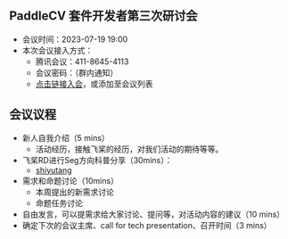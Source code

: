 ## PaddleCV 套件开发者第三次研讨会

* 会议时间：2023-07-19 19:00
* 本次会议接入方式：
  * 腾讯会议：411-8645-4113
  * 会议密码：（群内通知）
  * [点击链接入会](https://meeting.tencent.com/dm/join-by-code)，或添加至会议列表

## 会议议程
* 新人自我介绍（5 mins）
  * 活动经历，接触飞桨的经历，对我们活动的期待等等。
* 飞桨RD进行Seg方向科普分享（30mins）：
  * [shiyutang](https://github.com/shiyutang)
* 需求和命题讨论（10mins）
  * 本周提出的新需求讨论
  * 命题任务讨论
* 自由发言，可以提需求给大家讨论、提问等，对活动内容的建议（10 mins）
* 确定下次的会议主席、call for tech presentation、召开时间（3 mins）

